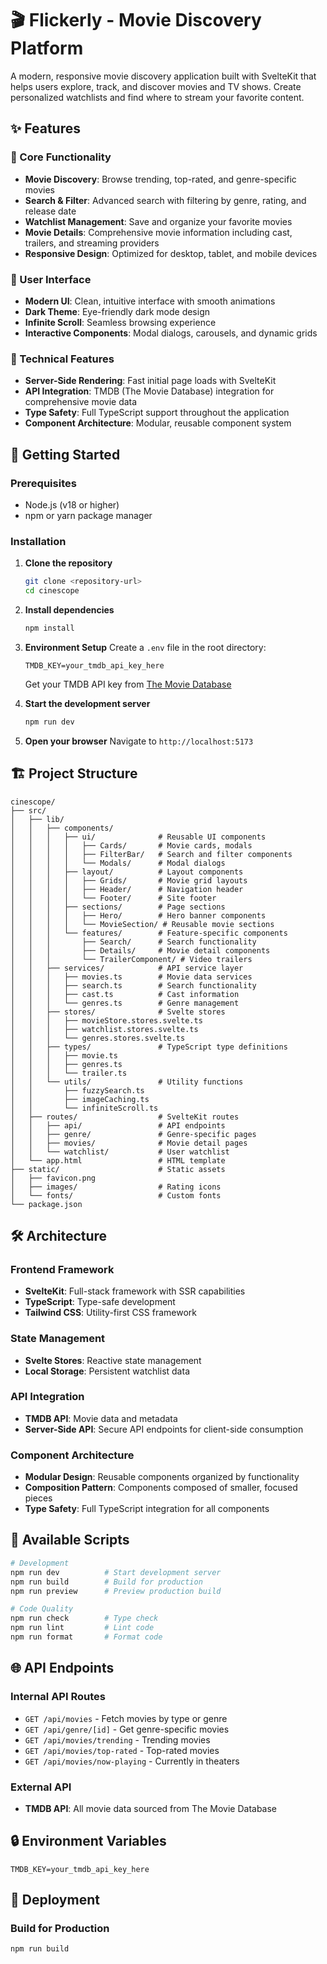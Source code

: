 # 🎬 Flickerly - Movie Discovery Platform

A modern, responsive movie discovery application built with SvelteKit that helps users explore, track, and discover movies and TV shows. Create personalized watchlists and find where to stream your favorite content.

## ✨ Features

### 🎯 Core Functionality

- **Movie Discovery**: Browse trending, top-rated, and genre-specific movies
- **Search & Filter**: Advanced search with filtering by genre, rating, and release date
- **Watchlist Management**: Save and organize your favorite movies
- **Movie Details**: Comprehensive movie information including cast, trailers, and streaming providers
- **Responsive Design**: Optimized for desktop, tablet, and mobile devices

### 🎨 User Interface

- **Modern UI**: Clean, intuitive interface with smooth animations
- **Dark Theme**: Eye-friendly dark mode design
- **Infinite Scroll**: Seamless browsing experience
- **Interactive Components**: Modal dialogs, carousels, and dynamic grids

### 🔧 Technical Features

- **Server-Side Rendering**: Fast initial page loads with SvelteKit
- **API Integration**: TMDB (The Movie Database) integration for comprehensive movie data
- **Type Safety**: Full TypeScript support throughout the application
- **Component Architecture**: Modular, reusable component system

## 🚀 Getting Started

### Prerequisites

- Node.js (v18 or higher)
- npm or yarn package manager

### Installation

1. **Clone the repository**

   ```bash
   git clone <repository-url>
   cd cinescope
   ```

2. **Install dependencies**

   ```bash
   npm install
   ```

3. **Environment Setup**
   Create a `.env` file in the root directory:

   ```env
   TMDB_KEY=your_tmdb_api_key_here
   ```

   Get your TMDB API key from [The Movie Database](https://www.themoviedb.org/settings/api)

4. **Start the development server**

   ```bash
   npm run dev
   ```

5. **Open your browser**
   Navigate to `http://localhost:5173`

## 🏗️ Project Structure

```
cinescope/
├── src/
│   ├── lib/
│   │   ├── components/
│   │   │   ├── ui/              # Reusable UI components
│   │   │   │   ├── Cards/       # Movie cards, modals
│   │   │   │   ├── FilterBar/   # Search and filter components
│   │   │   │   └── Modals/      # Modal dialogs
│   │   │   ├── layout/          # Layout components
│   │   │   │   ├── Grids/       # Movie grid layouts
│   │   │   │   ├── Header/      # Navigation header
│   │   │   │   └── Footer/      # Site footer
│   │   │   ├── sections/        # Page sections
│   │   │   │   ├── Hero/        # Hero banner components
│   │   │   │   └── MovieSection/ # Reusable movie sections
│   │   │   └── features/        # Feature-specific components
│   │   │       ├── Search/      # Search functionality
│   │   │       ├── Details/     # Movie detail components
│   │   │       └── TrailerComponent/ # Video trailers
│   │   ├── services/            # API service layer
│   │   │   ├── movies.ts        # Movie data services
│   │   │   ├── search.ts        # Search functionality
│   │   │   ├── cast.ts          # Cast information
│   │   │   └── genres.ts        # Genre management
│   │   ├── stores/              # Svelte stores
│   │   │   ├── movieStore.stores.svelte.ts
│   │   │   ├── watchlist.stores.svelte.ts
│   │   │   └── genres.stores.svelte.ts
│   │   ├── types/               # TypeScript type definitions
│   │   │   ├── movie.ts
│   │   │   ├── genres.ts
│   │   │   └── trailer.ts
│   │   └── utils/               # Utility functions
│   │       ├── fuzzySearch.ts
│   │       ├── imageCaching.ts
│   │       └── infiniteScroll.ts
│   ├── routes/                  # SvelteKit routes
│   │   ├── api/                 # API endpoints
│   │   ├── genre/               # Genre-specific pages
│   │   ├── movies/              # Movie detail pages
│   │   └── watchlist/           # User watchlist
│   └── app.html                 # HTML template
├── static/                      # Static assets
│   ├── favicon.png
│   ├── images/                  # Rating icons
│   └── fonts/                   # Custom fonts
└── package.json
```

## 🛠️ Architecture

### Frontend Framework

- **SvelteKit**: Full-stack framework with SSR capabilities
- **TypeScript**: Type-safe development
- **Tailwind CSS**: Utility-first CSS framework

### State Management

- **Svelte Stores**: Reactive state management
- **Local Storage**: Persistent watchlist data

### API Integration

- **TMDB API**: Movie data and metadata
- **Server-Side API**: Secure API endpoints for client-side consumption

### Component Architecture

- **Modular Design**: Reusable components organized by functionality
- **Composition Pattern**: Components composed of smaller, focused pieces
- **Type Safety**: Full TypeScript integration for all components

## 📱 Available Scripts

```bash
# Development
npm run dev          # Start development server
npm run build        # Build for production
npm run preview      # Preview production build

# Code Quality
npm run check        # Type check
npm run lint         # Lint code
npm run format       # Format code


```

## 🌐 API Endpoints

### Internal API Routes

- `GET /api/movies` - Fetch movies by type or genre
- `GET /api/genre/[id]` - Get genre-specific movies
- `GET /api/movies/trending` - Trending movies
- `GET /api/movies/top-rated` - Top-rated movies
- `GET /api/movies/now-playing` - Currently in theaters

### External API

- **TMDB API**: All movie data sourced from The Movie Database

## 🔒 Environment Variables

```env
TMDB_KEY=your_tmdb_api_key_here
```

## 🚀 Deployment

### Build for Production

```bash
npm run build
```

